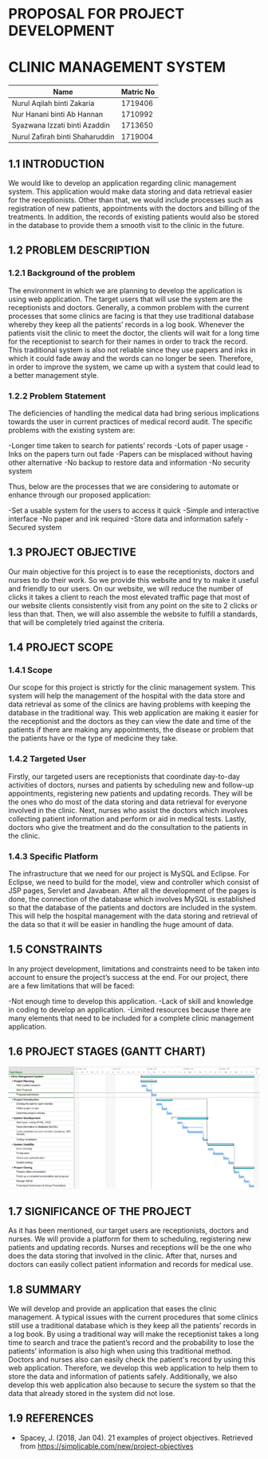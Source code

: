 # PROPOSAL FOR PROJECT DEVELOPMENT

# CLINIC MANAGEMENT SYSTEM

Name  | Matric No
------------- | -------------
Nurul Aqilah binti Zakaria  | 1719406
Nur Hanani binti Ab Hannan  | 1710992
Syazwana Izzati binti Azaddin  | 1713650
Nurul Zafirah binti Shaharuddin  | 1719004

## 1.1 INTRODUCTION

We would like to develop an application regarding clinic management system. This application would make data storing and data retrieval easier for the receptionists. Other than that, we would include processes such as registration of new patients, appointments with the doctors and billing of the treatments. In addition, the records of existing patients would also be stored in the database to provide them a smooth visit to the clinic in the future.

## 1.2 PROBLEM DESCRIPTION
### 1.2.1 Background of the problem

The environment in which we are planning to develop the application is using web application. The target users that will use the system are the receptionists and doctors. Generally, a common problem with the current processes that some clinics are facing is that they use traditional database whereby they keep all the patients’ records in a log book. Whenever the patients visit the clinic to meet the doctor, the clients will wait for a long time for the receptionist to search for their names in order to track the record. This traditional system is also not reliable since they use papers and inks in which it could fade away and the words can no longer be seen. Therefore, in order to improve the system, we came up with a system that could lead to a better management style.

### 1.2.2 Problem Statement

The deficiencies of handling the medical data had bring serious implications towards the user in current practices of medical record audit. The specific problems with the existing system are:

-Longer time taken to search for patients’ records
-Lots of paper usage 
-Inks on the papers turn out fade
-Papers can be misplaced without having other alternative
-No backup to restore data and information
-No security system

Thus, below are the processes that we are considering to automate or enhance through our proposed application:

-Set a usable system for the users to access it quick
-Simple and interactive interface
-No paper and ink required
-Store data and information safely
-Secured system

## 1.3 PROJECT OBJECTIVE

Our main objective for this project is to ease the receptionists, doctors and nurses to do their work. So we provide this website and try to make it useful and friendly to our users. On our website, we will reduce the number of clicks it takes a client to reach the most elevated traffic page that most of our website clients consistently visit from any point on the site to 2 clicks or less than that. Then, we will also assemble the website to fulfill a standards, that will be completely tried against the criteria.


## 1.4 PROJECT SCOPE
### 1.4.1 Scope

Our scope for this project is strictly for the  clinic management system. This system will help the management of the hospital with the data store and data retrieval as some of the clinics are having problems with keeping the database in the traditional way. This web application are making it easier for the receptionist and the doctors as they can view the date and time of the patients if there are making any appointments, the disease or problem that the patients have or the type of medicine they take. 


### 1.4.2 Targeted User

Firstly, our targeted users are receptionists that coordinate day-to-day activities of doctors, nurses and patients by scheduling new and follow-up appointments, registering new patients and updating records. They will be the ones who do most of the data storing and data retrieval for everyone involved in the clinic. Next, nurses who assist the doctors which involves collecting patient information and perform or aid in medical tests. Lastly, doctors who give the treatment and do the consultation to the patients in the clinic. 

### 1.4.3 Specific Platform

The infrastructure that we need for our project is MySQL and Eclipse. For Eclipse, we need to build for the model, view and controller which consist of JSP pages, Servlet and Javabean. After all the development of the pages is done, the connection of the database which involves MySQL is established so that the database of the patients and doctors are included in the system. This will help the hospital management with the data storing and retrieval of the data so that it will be easier in handling the huge amount of data.

## 1.5 CONSTRAINTS

In any project development, limitations and constraints need to be taken into account to ensure the project’s success at the end. For our project, there are a few limitations that will be faced: 

-Not enough time to develop this application.
-Lack of skill and knowledge in coding to develop an application.
-Limited resources because there are many elements that need to be included for a complete clinic management application.

## 1.6 PROJECT STAGES (GANTT CHART)

![Gantt Chart](ClinicProject.png)


## 1.7 SIGNIFICANCE OF THE PROJECT

As it has been mentioned, our target users are receptionists, doctors and nurses. We will provide a platform for them to scheduling, registering new patients and updating records. Nurses and receptions will be the one who does the data storing that involved in the clinic. After that, nurses and doctors can easily collect patient information and records for medical use.

## 1.8 SUMMARY

We will develop and provide an application that eases the clinic management. A typical issues with the current procedures that some clinics still use a traditional database which is they keep all the patients’ records in a log book. By using a traditional way will make the receptionist takes a long time to search and trace the patient’s record and the probability to lose the patients’ information is also high when using this traditional method. Doctors and nurses also can easily check the patient's record by using this web application. Therefore, we develop this web application to help them to store the data and information of patients safely. Additionally, we also develop this web application also because to secure the system so that the data that already stored in the system did not lose.

## 1.9 REFERENCES

* Spacey, J. (2018, Jan 04). 21 examples of project objectives. Retrieved from https://simplicable.com/new/project-objectives


